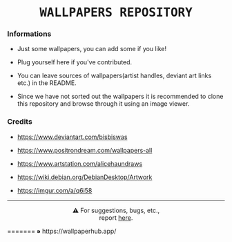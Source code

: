 <h1 align="center">
    <samp>WALLPAPERS REPOSITORY</samp>
</h1>

### Informations

- Just some wallpapers, you can add some if you like!

- Plug yourself here if you've contributed.

- You can leave sources of wallpapers(artist handles, deviant art links etc.) in the README.

- Since we have not sorted out the wallpapers it is recommended to clone this repository and browse through it using an image viewer.

### Credits

- https://www.deviantart.com/bisbiswas

- https://www.positrondream.com/wallpapers-all

- https://www.artstation.com/alicehaundraws

- https://wiki.debian.org/DebianDesktop/Artwork

- https://imgur.com/a/q6i58

---

<p align="center">
  ⚠️
  For suggestions, bugs, etc., <br>
  report <a href="https://github.com/satyasuchak/wallpaper-repository/issues">here</a>.
</p>
=======
⁍ https://wallpaperhub.app/
